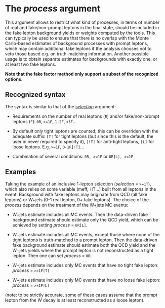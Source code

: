 # The *process* argument

This argument allows to restrict what kind of processes, in terms of number of real and fake/non-prompt leptons in the final state, should be included in the fake lepton background yields or weights computed by the tools. This can typically be used to ensure that there is no overlap with the Monte Carlo-based estimates of background processes with prompt leptons, which may contain additional fake leptons if the analysis chooses not to veto those based e.g. on truth-matching information. Another possible usage is to obtain separate estimates for backgrounds with exactly one, or at least two fake leptons. 

**Note that the fake factor method only support a subset of the recognized options.** 

## Recognized syntax

The syntax is similar to that of the *[selection](doc/arg_selection.md)* argument: 

+ Requirements on the number of real leptons (`R`) and/or fake/non-prompt leptons (`F`): `0R`, `>=1F`, `1-2F`, `<3F`...

+ By default only tight leptons are counted; this can be overriden with the adequate suffix: `[T]` for tight leptons (but since this is the default, the user in never required to specify it), `[!T]` for anti-tight leptons, `[L]` for loose leptons. E.g. `>=1F`, `0-1R[!T]`...

+ Combination of several conditions: `0R, >=1F` or `0R[L], >=1F`

## Examples

Taking the example of an inclusive 1-lepton selection (*selection* = `>=1T`), which also relies on some variable (meff, HT...) built from all leptons in the event. Background with fake leptons may originate from QCD (all fake leptons) or W+jets (0-1 real lepton, 0+ fake leptons). The choice of the *process* depends on the treatment of the W+jets MC events: 

+ W+jets estimate includes all MC events. Then the data-driven fake background estimate should estimate only the QCD yield, which can be achieved by setting *process* = `0R[L]`. 

+ W+jets estimate includes all MC events, except those where none of the tight leptons is truth-matched to a prompt lepton. Then the data-driven fake background estimate should estimate both the QCD yield and the W+jets yields where the prompt lepton is not reconstructed as a tight lepton. Then one can set *process* = `0R`. 

+ W+jets estimate includes only MC events that have no tight fake lepton: *process* = `>=1F[T]`

+ W+jets estimate includes only MC events that have no loose fake lepton: *process* = `>=1F[L]`

(note: to be strictly accurate, some of these cases assume that the prompt lepton from the W decay is at least reconstructed as a loose lepton).

